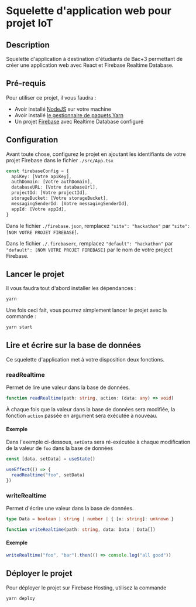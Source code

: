 # Squelette d'application web pour projet IoT

## Description

Squelette d'application à destination d'étudiants de Bac+3 permettant de créer une application web avec React et Firebase Realtime Database.

## Pré-requis

Pour utiliser ce projet, il vous faudra :

- Avoir installé [NodeJS](https://nodejs.org/en/download) sur votre machine
- Avoir installé [le gestionnaire de paquets Yarn](https://classic.yarnpkg.com/lang/en/docs/install/#mac-stable)
- Un projet [Firebase](https://console.firebase.google.com/) avec Realtime Database configuré

## Configuration

Avant toute chose, configurez le projet en ajoutant les identifiants de votre projet Firebase dans le fichier `./src/App.tsx`

```ts
const firebaseConfig = {
  apiKey: [Votre apiKey],
  authDomain: [Votre authDomain],
  databaseURL: [Votre databaseUrl],
  projectId: [Votre projectId],
  storageBucket: [Votre storageBucket],
  messagingSenderId: [Votre messagingSenderId],
  appId: [Votre appId],
}
```

Dans le fichier `./firebase.json`, remplacez `"site": "hackathon"` par `"site": [NOM VOTRE PROJET FIREBASE]`.

Dans le fichier `./.firebaserc`, remplacez `"default": "hackathon"` par `"default": [NOM VOTRE PROJET FIREBASE]` par le nom de votre project Firebase.

## Lancer le projet

Il vous faudra tout d'abord installer les dépendances :

```bash
yarn
```

Une fois ceci fait, vous pourrez simplement lancer le projet avec la commande :

```bash
yarn start
```

## Lire et écrire sur la base de données

Ce squelette d'application met à votre disposition deux fonctions.

### readRealtime

Permet de lire une valeur dans la base de données.

```ts
function readRealtime(path: string, action: (data: any) => void)
```

À chaque fois que la valeur dans la base de données sera modifiée, la fonction `action` passée en argument sera exécutée à nouveau.

#### Exemple

Dans l'exemple ci-dessous, `setData` sera ré-exécutée à chaque modification de la valeur de `foo` dans la base de données

```ts
const [data, setData] = useState()

useEffect(() => {
  readRealtime("foo", setData)
})
```

### writeRealtime

Permet d'écrire une valeur dans la base de données.

```ts
type Data = boolean | string | number | { [x: string]: unknown }

function writeRealtime(path: string, data: Data | Data[])
```

#### Exemple

```ts
writeRealtime("foo", "bar").then(() => console.log("all good"))
```

## Déployer le projet

Pour déployer le projet sur Firebase Hosting, utilisez la commande

```bash
yarn deploy
```
